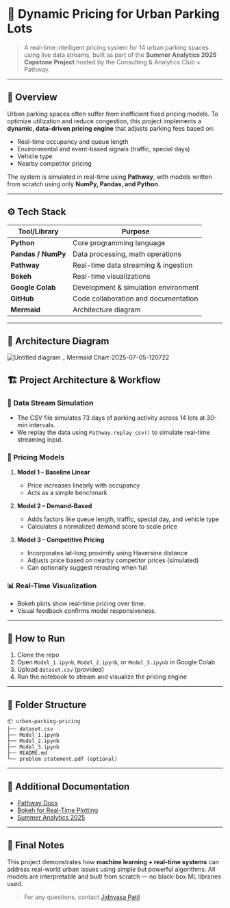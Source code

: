 # 🚗 Dynamic Pricing for Urban Parking Lots

> A real-time intelligent pricing system for 14 urban parking spaces using live data streams, built as part of the **Summer Analytics 2025 Capstone Project** hosted by the Consulting & Analytics Club × Pathway.

---

## 🧠 Overview

Urban parking spaces often suffer from inefficient fixed pricing models. To optimize utilization and reduce congestion, this project implements a **dynamic, data-driven pricing engine** that adjusts parking fees based on:
- Real-time occupancy and queue length
- Environmental and event-based signals (traffic, special days)
- Vehicle type
- Nearby competitor pricing

The system is simulated in real-time using **Pathway**, with models written from scratch using only **NumPy, Pandas, and Python**.

---

## ⚙️ Tech Stack

| Tool/Library      | Purpose                               |
|------------------|----------------------------------------|
| **Python**        | Core programming language              |
| **Pandas / NumPy**| Data processing, math operations       |
| **Pathway**       | Real-time data streaming & ingestion   |
| **Bokeh**         | Real-time visualizations               |
| **Google Colab**  | Development & simulation environment   |
| **GitHub**        | Code collaboration and documentation   |
| **Mermaid**       | Architecture diagram                   |

---

## 🧱 Architecture Diagram
![Untitled diagram _ Mermaid Chart-2025-07-05-120722](https://github.com/user-attachments/assets/c19fa8db-1fde-4ad1-ac07-3a034c686c70)

## 🏗️ Project Architecture & Workflow

### 🔄 Data Stream Simulation

* The CSV file simulates 73 days of parking activity across 14 lots at 30-min intervals.
* We replay the data using `Pathway.replay_csv()` to simulate real-time streaming input.

### 🧠 Pricing Models

1. **Model 1 – Baseline Linear**

   * Price increases linearly with occupancy
   * Acts as a simple benchmark

2. **Model 2 – Demand-Based**

   * Adds factors like queue length, traffic, special day, and vehicle type
   * Calculates a normalized demand score to scale price

3. **Model 3 – Competitive Pricing**

   * Incorporates lat-long proximity using Haversine distance
   * Adjusts price based on nearby competitor prices (simulated)
   * Can optionally suggest rerouting when full

### 📊 Real-Time Visualization

* Bokeh plots show real-time pricing over time.
* Visual feedback confirms model responsiveness.

---

## 🚀 How to Run

1. Clone the repo
2. Open `Model_1.ipynb`, `Model_2.ipynb`, or `Model_3.ipynb` in Google Colab
3. Upload `dataset.csv` (provided)
4. Run the notebook to stream and visualize the pricing engine

---

## 📂 Folder Structure

```
📦 urban-parking-pricing
├── dataset.csv
├── Model_1.ipynb
├── Model_2.ipynb
├── Model_3.ipynb
├── README.md
└── problem statement.pdf (optional)
```

---

## 📄 Additional Documentation

* [Pathway Docs](https://pathway.com/developers/)
* [Bokeh for Real-Time Plotting](https://docs.bokeh.org/)
* [Summer Analytics 2025](https://www.caciitg.com/sa/course25/)

---

## 🏁 Final Notes

This project demonstrates how **machine learning + real-time systems** can address real-world urban issues using simple but powerful algorithms. All models are interpretable and built from scratch — no black-box ML libraries used.

> For any questions, contact [Jidnyasa Patil](mailto:jidnyasapatil019@gmail.com)
